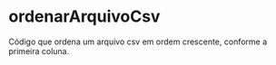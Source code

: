 # ordenarArquivoCsv
Código que ordena um arquivo csv em ordem crescente, conforme a primeira coluna.

